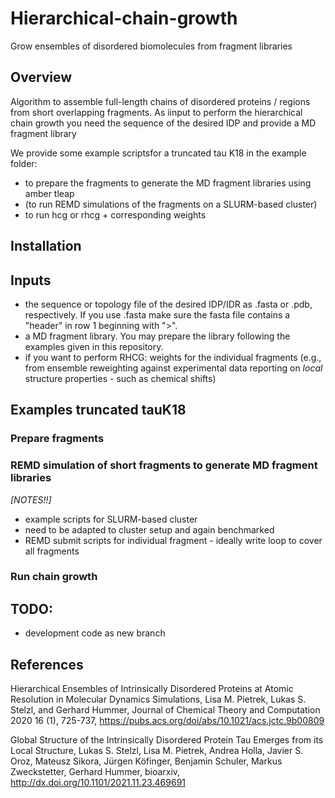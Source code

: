 # Hierarchical-chain-growth
Grow ensembles of disordered biomolecules from fragment libraries

## Overview
Algorithm to assemble full-length chains of disordered proteins / regions from short overlapping fragments. 
As iinput to perform the hierarchical chain growth you need the sequence of the desired IDP and provide a MD fragment library

We provide some example scriptsfor a truncated tau K18 in the example folder:
- to prepare the fragments to generate the MD fragment libraries using amber tleap
- (to run REMD simulations of the fragments on a SLURM-based cluster)
- to run hcg or rhcg + corresponding weights

## Installation

## Inputs
- the sequence or topology file of the desired IDP/IDR as .fasta or .pdb, respectively. If you use .fasta make sure the fasta file contains a "header" in row 1 beginning with ">".
- a MD fragment library. You may prepare the library following the examples given in this repository.
- if you want to perform RHCG: weights for the individual fragments (e.g., from ensemble reweighting against experimental data reporting on _local_ structure properties - such as chemical shifts)

## Examples truncated tauK18
### Prepare fragments

### REMD simulation of short fragments to generate MD fragment libraries
_[NOTES!!]_
- example scripts for SLURM-based cluster
- need to be adapted to cluster setup and again benchmarked
- REMD submit scripts for individual fragment - ideally write loop to cover all fragments

### Run chain growth

## TODO:
- development code as new branch

## References
Hierarchical Ensembles of Intrinsically Disordered Proteins at Atomic Resolution in Molecular Dynamics Simulations, 
Lisa M. Pietrek, Lukas S. Stelzl, and Gerhard Hummer,
Journal of Chemical Theory and Computation 2020 16 (1), 725-737, https://pubs.acs.org/doi/abs/10.1021/acs.jctc.9b00809

Global Structure of the Intrinsically Disordered Protein Tau Emerges from its Local Structure, 
Lukas S. Stelzl, Lisa M. Pietrek, Andrea Holla, Javier S. Oroz, Mateusz Sikora, Jürgen Köfinger, Benjamin Schuler, Markus Zweckstetter, Gerhard Hummer, 
bioarxiv, http://dx.doi.org/10.1101/2021.11.23.469691
